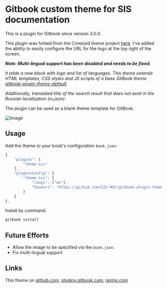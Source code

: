 # Gitbook custom theme for SIS documentation

This is a plugin for Gitbook since version 3.0.0.

This plugin was forked from the Corezoid theme project [here](https://github.com/akulov/gitbook-plugin-theme-corezoid). I've added the ability to easily configure the URL for the logo at the top right of the screen.

***Note: Multi-lingual support has been disabled and needs to be fixed.***

*It adds a new block with logo and list of languages. This theme extends HTML templates, CSS styles and JS scripts of a base GitBook theme [gitbook-plugin-theme-default](https://www.npmjs.com/package/gitbook-plugin-theme-default).*

*Additionally, translated title of the search result that does not exist in the Russian localization (ru.json).*

The plugin can be used as a blank theme template for GitBook.

![Image](https://github.com/SIS-MSC/gitbook-plugin-theme-sis/raw/master/preview.png)

## Usage

Add the theme to your book's configuration `book.json`:

```js
{
    "plugins": [
        "theme-sis"
    ],
    "pluginsConfig": {
        "theme-sis": {
            "langs": ["en"],
            "baseurl": "https://github.com/SIS-MSC/gitbook-plugin-theme-sis/tree/master"
        }
    }
},
```

Install by command:

``` bash
gitbook install
```

## Future Efforts

* Allow the image to be specified via the `book.json`.
* Fix multi-lingual support

## Links

This theme on [github.com](https://github.com/SIS-MSC/gitbook-plugin-theme-sis), [plugins.gitbook.com](https://plugins.gitbook.com/plugin/theme-sis), [npmjs.com](https://www.npmjs.com/package/gitbook-plugin-theme-sis)
